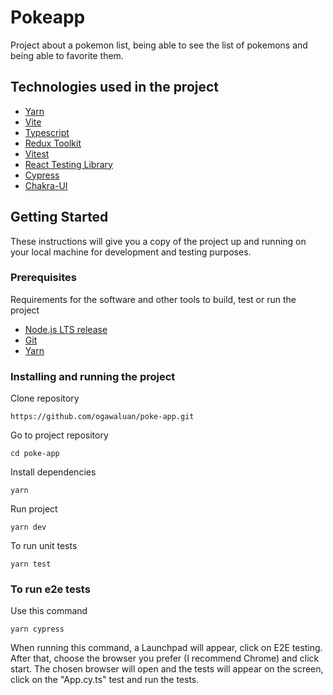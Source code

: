 # Pokeapp

Project about a pokemon list, being able to see the list of pokemons and being able to favorite them.

## Technologies used in the project

- [Yarn](https://classic.yarnpkg.com/en/docs/install#debian-stable)
- [Vite](https://vitejs.dev/)
- [Typescript](https://typescriptlang.org)
- [Redux Toolkit](https://redux-toolkit.js.org/)
- [Vitest](https://vitest.dev/)
- [React Testing Library](https://testing-library.com/)
- [Cypress](https://www.cypress.io/)
- [Chakra-UI](https://chakra-ui.com/)

## Getting Started

These instructions will give you a copy of the project up and running on
your local machine for development and testing purposes.

### Prerequisites

Requirements for the software and other tools to build, test or run the project

- [Node.js LTS release](https://nodejs.org/en/)
- [Git](https://git-scm.com/)
- [Yarn](https://classic.yarnpkg.com/en/docs/install#debian-stable)

### Installing and running the project

Clone repository

    https://github.com/ogawaluan/poke-app.git

Go to project repository

    cd poke-app

Install dependencies

    yarn

Run project

    yarn dev

To run unit tests

    yarn test

### To run e2e tests

Use this command

    yarn cypress

When running this command, a Launchpad will appear, click on E2E testing. After that, choose the browser you prefer (I recommend Chrome) and click start. The chosen browser will open and the tests will appear on the screen, click on the "App.cy.ts" test and run the tests.
